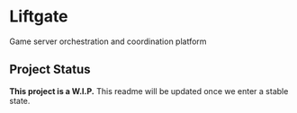 # Liftgate
Game server orchestration and coordination platform

## Project Status
**This project is a W.I.P.** This readme will be updated once we enter a stable state.
